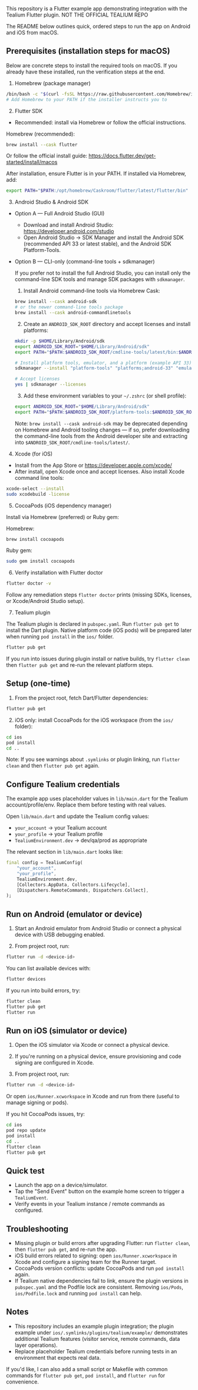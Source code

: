 This repository is a Flutter example app demonstrating integration with the Tealium Flutter plugin.
NOT THE OFFICIAL TEALIUM REPO

The README below outlines quick, ordered steps to run the app on Android and iOS from macOS.

## Prerequisites (installation steps for macOS)

Below are concrete steps to install the required tools on macOS. If you already have these installed, run the verification steps at the end.

1) Homebrew (package manager)

```bash
/bin/bash -c "$(curl -fsSL https://raw.githubusercontent.com/Homebrew/install/HEAD/install.sh)"
# Add Homebrew to your PATH if the installer instructs you to
```

2) Flutter SDK

- Recommended: install via Homebrew or follow the official instructions.

Homebrew (recommended):

```bash
brew install --cask flutter
```

Or follow the official install guide: https://docs.flutter.dev/get-started/install/macos

After installation, ensure Flutter is in your PATH. If installed via Homebrew, add:

```bash
export PATH="$PATH:/opt/homebrew/Caskroom/flutter/latest/flutter/bin"
```

3) Android Studio & Android SDK

- Option A — Full Android Studio (GUI)

	- Download and install Android Studio: https://developer.android.com/studio
	- Open Android Studio → SDK Manager and install the Android SDK (recommended API 33 or latest stable), and the Android SDK Platform-Tools.

- Option B — CLI-only (command-line tools + sdkmanager)

	If you prefer not to install the full Android Studio, you can install only the command-line SDK tools and manage SDK packages with `sdkmanager`.

	1. Install Android command-line tools via Homebrew Cask:

	```bash
	brew install --cask android-sdk
	# or the newer command-line tools package
	brew install --cask android-commandlinetools
	```

	2. Create an `ANDROID_SDK_ROOT` directory and accept licenses and install platforms:

	```bash
	mkdir -p $HOME/Library/Android/sdk
	export ANDROID_SDK_ROOT="$HOME/Library/Android/sdk"
	export PATH="$PATH:$ANDROID_SDK_ROOT/cmdline-tools/latest/bin:$ANDROID_SDK_ROOT/platform-tools"

	# Install platform tools, emulator, and a platform (example API 33)
	sdkmanager --install "platform-tools" "platforms;android-33" "emulator"

	# Accept licenses
	yes | sdkmanager --licenses
	```

	3. Add these environment variables to your `~/.zshrc` (or shell profile):

	```bash
	export ANDROID_SDK_ROOT="$HOME/Library/Android/sdk"
	export PATH="$PATH:$ANDROID_SDK_ROOT/platform-tools:$ANDROID_SDK_ROOT/cmdline-tools/latest/bin:$ANDROID_SDK_ROOT/emulator"
	```

	Note: `brew install --cask android-sdk` may be deprecated depending on Homebrew and Android tooling changes — if so, prefer downloading the command-line tools from the Android developer site and extracting into `$ANDROID_SDK_ROOT/cmdline-tools/latest/`.

4) Xcode (for iOS)

- Install from the App Store or https://developer.apple.com/xcode/
- After install, open Xcode once and accept licenses. Also install Xcode command line tools:

```bash
xcode-select --install
sudo xcodebuild -license
```

5) CocoaPods (iOS dependency manager)

Install via Homebrew (preferred) or Ruby gem:

Homebrew:

```bash
brew install cocoapods
```

Ruby gem:

```bash
sudo gem install cocoapods
```

6) Verify installation with Flutter doctor

```bash
flutter doctor -v
```

Follow any remediation steps `flutter doctor` prints (missing SDKs, licenses, or Xcode/Android Studio setup).

7) Tealium plugin

The Tealium plugin is declared in `pubspec.yaml`. Run `flutter pub get` to install the Dart plugin. Native platform code (iOS pods) will be prepared later when running `pod install` in the `ios/` folder.

```bash
flutter pub get
```

If you run into issues during plugin install or native builds, try `flutter clean` then `flutter pub get` and re-run the relevant platform steps.

## Setup (one-time)

1. From the project root, fetch Dart/Flutter dependencies:

```bash
flutter pub get
```

2. iOS only: install CocoaPods for the iOS workspace (from the `ios/` folder):

```bash
cd ios
pod install
cd ..
```

Note: If you see warnings about `.symlinks` or plugin linking, run `flutter clean` and then `flutter pub get` again.

## Configure Tealium credentials

The example app uses placeholder values in `lib/main.dart` for the Tealium account/profile/env. Replace them before testing with real values.

Open `lib/main.dart` and update the Tealium config values:

- `your_account` -> your Tealium account
- `your_profile` -> your Tealium profile
- `TealiumEnvironment.dev` -> dev/qa/prod as appropriate

The relevant section in `lib/main.dart` looks like:

```dart
final config = TealiumConfig(
	"your_account",
	"your_profile",
	TealiumEnvironment.dev,
	[Collectors.AppData, Collectors.Lifecycle],
	[Dispatchers.RemoteCommands, Dispatchers.Collect],
);
```

## Run on Android (emulator or device)

1. Start an Android emulator from Android Studio or connect a physical device with USB debugging enabled.

2. From project root, run:

```bash
flutter run -d <device-id>
```

You can list available devices with:

```bash
flutter devices
```

If you run into build errors, try:

```bash
flutter clean
flutter pub get
flutter run
```

## Run on iOS (simulator or device)

1. Open the iOS simulator via Xcode or connect a physical device.

2. If you're running on a physical device, ensure provisioning and code signing are configured in Xcode.

3. From project root, run:

```bash
flutter run -d <device-id>
```

Or open `ios/Runner.xcworkspace` in Xcode and run from there (useful to manage signing or pods).

If you hit CocoaPods issues, try:

```bash
cd ios
pod repo update
pod install
cd ..
flutter clean
flutter pub get
```

## Quick test

- Launch the app on a device/simulator.
- Tap the "Send Event" button on the example home screen to trigger a `TealiumEvent`.
- Verify events in your Tealium instance / remote commands as configured.

## Troubleshooting

- Missing plugin or build errors after upgrading Flutter: run `flutter clean`, then `flutter pub get`, and re-run the app.
- iOS build errors related to signing: open `ios/Runner.xcworkspace` in Xcode and configure a signing team for the Runner target.
- CocoaPods version conflicts: update CocoaPods and run `pod install` again.
- If Tealium native dependencies fail to link, ensure the plugin versions in `pubspec.yaml` and the Podfile lock are consistent. Removing `ios/Pods`, `ios/Podfile.lock` and running `pod install` can help.

## Notes

- This repository includes an example plugin integration; the plugin example under `ios/.symlinks/plugins/tealium/example/` demonstrates additional Tealium features (visitor service, remote commands, data layer operations).
- Replace placeholder Tealium credentials before running tests in an environment that expects real data.

If you'd like, I can also add a small script or Makefile with common commands for `flutter pub get`, `pod install`, and `flutter run` for convenience.
